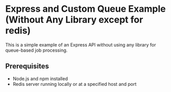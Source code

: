 # Express and Custom Queue Example (Without Any Library except for redis)

This is a simple example of an Express API without using any library for queue-based job processing.

## Prerequisites

- Node.js and npm installed
- Redis server running locally or at a specified host and port
